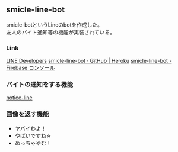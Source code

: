 ## smicle-line-bot

smicle-botというLineのbotを作成した。  
友人のバイト通知等の機能が実装されている。

### Link
[LINE Developers](https://developers.line.biz/console/channel/1654037421?status=success)
[smicle-line-bot · GitHub | Heroku](https://dashboard.heroku.com/apps/smicle-line-bot/deploy/github)
[smicle-line-bot - Firebase コンソール](https://console.firebase.google.com/project/smicle-line-bot/storage)

### バイトの通知をする機能
[notice-line](https://github.com/smicle/smicle-line-bot/tree/master/notice-line)

### 画像を返す機能
- ヤバイわよ！
- やばいですね☆
- めっちゃやむ！
